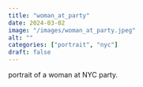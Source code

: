 ```yaml
---
title: "woman_at_party"
date: 2024-03-02
image: "/images/woman_at_party.jpeg"
alt: ""
categories: ["portrait", "nyc"]
draft: false
---
```


portrait of a woman at NYC party. 